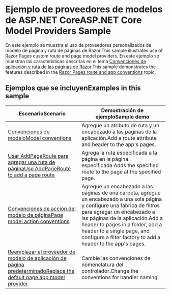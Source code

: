 # <a name="aspnet-core-model-providers-sample"></a><span data-ttu-id="47d06-101">Ejemplo de proveedores de modelos de ASP.NET Core</span><span class="sxs-lookup"><span data-stu-id="47d06-101">ASP.NET Core Model Providers Sample</span></span>

<span data-ttu-id="47d06-102">En este ejemplo se muestra el uso de proveedores personalizados de modelo de página y ruta de páginas de Razor.</span><span class="sxs-lookup"><span data-stu-id="47d06-102">This sample illustrates use of Razor Pages custom route and page model providers.</span></span> <span data-ttu-id="47d06-103">En este ejemplo se muestran las características descritas en el tema [Convenciones de aplicación y ruta de las páginas de Razor](https://docs.microsoft.com/aspnet/core/razor-pages/razor-pages-convention-features).</span><span class="sxs-lookup"><span data-stu-id="47d06-103">This sample demonstrates the features described in the [Razor Pages route and app conventions](https://docs.microsoft.com/aspnet/core/razor-pages/razor-pages-convention-features) topic.</span></span>

## <a name="examples-in-this-sample"></a><span data-ttu-id="47d06-104">Ejemplos que se incluyen</span><span class="sxs-lookup"><span data-stu-id="47d06-104">Examples in this sample</span></span>

| <span data-ttu-id="47d06-105">Escenario</span><span class="sxs-lookup"><span data-stu-id="47d06-105">Scenario</span></span> | <span data-ttu-id="47d06-106">Demostración de ejemplo</span><span class="sxs-lookup"><span data-stu-id="47d06-106">Sample demo</span></span> |
| -------- | ----------- |
| [<span data-ttu-id="47d06-107">Convenciones de modelo</span><span class="sxs-lookup"><span data-stu-id="47d06-107">Model conventions</span></span>](https://docs.microsoft.com/aspnet/core/razor-pages/razor-pages-conventions#model-conventions) | <span data-ttu-id="47d06-108">Agregue un atributo de ruta y un encabezado a las páginas de la aplicación.</span><span class="sxs-lookup"><span data-stu-id="47d06-108">Add a route attribute and header to the app's pages.</span></span> |
| [<span data-ttu-id="47d06-109">Usar AddPageRoute para agregar una ruta de página</span><span class="sxs-lookup"><span data-stu-id="47d06-109">Use AddPageRoute to add a page route</span></span>](https://docs.microsoft.com/aspnet/core/razor-pages/razor-pages-conventions#configure-a-page-route) | <span data-ttu-id="47d06-110">Agrega la ruta especificada a la página en la página especificada.</span><span class="sxs-lookup"><span data-stu-id="47d06-110">Adds the specified route to the page at the specified page.</span></span> |
| [<span data-ttu-id="47d06-111">Convenciones de acción del modelo de página</span><span class="sxs-lookup"><span data-stu-id="47d06-111">Page model action conventions</span></span>](https://docs.microsoft.com/aspnet/core/razor-pages/razor-pages-conventions#page-model-action-conventions) | <span data-ttu-id="47d06-112">Agregue un encabezado a las páginas de una carpeta, agregue un encabezado a una sola página y configure una fábrica de filtros para agregar un encabezado a las páginas de la aplicación.</span><span class="sxs-lookup"><span data-stu-id="47d06-112">Add a header to pages in a folder, add a header to a single page, and configure a filter factory to add a header to the app's pages.</span></span> |
| [<span data-ttu-id="47d06-113">Reemplazar el proveedor de modelo de aplicación de página predeterminado</span><span class="sxs-lookup"><span data-stu-id="47d06-113">Replace the default page app model provider</span></span>](https://docs.microsoft.com/aspnet/core/razor-pages/razor-pages-conventions#replace-the-default-page-app-model-provider) | <span data-ttu-id="47d06-114">Cambie las convenciones de nomenclatura del controlador.</span><span class="sxs-lookup"><span data-stu-id="47d06-114">Change the conventions for handler naming.</span></span> |
